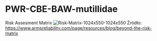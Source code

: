 # PWR-CBE-BAW-mutillidae

Risk Assesment Matrix
![Risk-Matrix-1024x550-1024x550](https://github.com/GrzechuG/PWR-CBE-BAW-mutillidae-2024/assets/93217316/25fa5d2b-3c6b-457c-be2f-d4876960a0f3)
Źródło: https://www.armsreliability.com/page/resources/blog/beyond-the-risk-matrix
